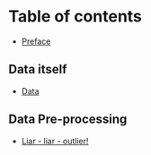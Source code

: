 # Table of contents

* [Preface](README.md)

## Data itself

* [Data](data-itself/first-page.md)

## Data Pre-processing

* [Liar - liar - outlier!](data-pre-processing/liar-liar-outlier.md)

